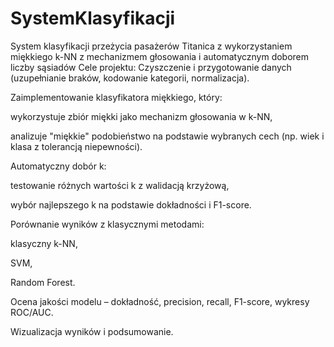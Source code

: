 # SystemKlasyfikacji
System klasyfikacji przeżycia pasażerów Titanica z wykorzystaniem miękkiego k-NN z mechanizmem głosowania i automatycznym doborem liczby sąsiadów
Cele projektu:
Czyszczenie i przygotowanie danych (uzupełnianie braków, kodowanie kategorii, normalizacja).

Zaimplementowanie klasyfikatora miękkiego, który:

wykorzystuje zbiór miękki jako mechanizm głosowania w k-NN,

analizuje "miękkie" podobieństwo na podstawie wybranych cech (np. wiek i klasa z tolerancją niepewności).

Automatyczny dobór k:

testowanie różnych wartości k z walidacją krzyżową,

wybór najlepszego k na podstawie dokładności i F1-score.

Porównanie wyników z klasycznymi metodami:

klasyczny k-NN,

SVM,

Random Forest.

Ocena jakości modelu – dokładność, precision, recall, F1-score, wykresy ROC/AUC.

Wizualizacja wyników i podsumowanie.
